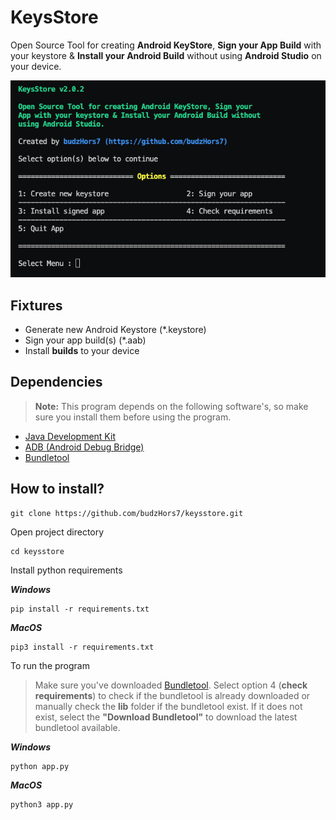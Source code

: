 # KeysStore

Open Source Tool for creating **Android KeyStore**, **Sign your App Build** with your keystore & **Install your Android Build** without using **Android Studio** on your device.

![app](/assets/app.png)

## Fixtures

- Generate new Android Keystore (*.keystore)
- Sign your app build(s) (*.aab)
- Install **builds** to your device

## Dependencies

> **Note:** This program depends on the following software's, so make sure you install them before using the program.

- [Java Development Kit](https://www.oracle.com/java/technologies/downloads/)
- [ADB (Android Debug Bridge)](https://developer.android.com/tools/releases/platform-tools)
- [Bundletool](https://github.com/google/bundletool/releases)

## How to install?

    git clone https://github.com/budzHors7/keysstore.git

Open project directory

    cd keysstore

Install python requirements

***Windows***

    pip install -r requirements.txt

***MacOS***

    pip3 install -r requirements.txt

To run the program

> Make sure you've downloaded [Bundletool](https://github.com/google/bundletool/releases). Select option 4 (**check requirements**) to check if the bundletool is already downloaded or manually check the **lib** folder if the bundletool exist.
> If it does not exist, select the **"Download Bundletool"** to download the latest bundletool available.

***Windows***

    python app.py

***MacOS***

    python3 app.py
